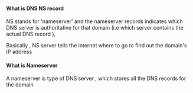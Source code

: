 



#### What is DNS NS record


NS stands for 'nameserver' and the nameserver records indicates which DNS server is authoritative for that domain (i.e which server contains the actual DNS record ),



Basically , NS server tells the internet where to go to find out the domain's IP address



#### What is Nameserver 


A nameserver is type of DNS server , which stores all the DNS records for the domain 